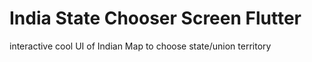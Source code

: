 # India State Chooser Screen Flutter
 interactive cool UI of Indian Map to choose state/union territory
